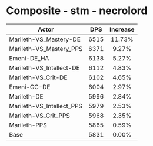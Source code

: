 # Composite - stm - necrolord
| Actor | DPS | Increase |
|---|:---:|:---:|
|Marileth-VS_Mastery-DE|6515|11.73%|
|Marileth-VS_Mastery_PPS|6371|9.27%|
|Emeni-DE_HA|6138|5.27%|
|Marileth-VS_Intellect-DE|6112|4.83%|
|Marileth-VS_Crit-DE|6102|4.65%|
|Emeni-GC-DE|6004|2.97%|
|Marileth-DE|5996|2.84%|
|Marileth-VS_Intellect_PPS|5979|2.53%|
|Marileth-VS_Crit_PPS|5968|2.35%|
|Marileth-PPS|5865|0.59%|
|Base|5831|0.00%|
